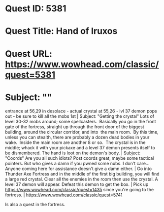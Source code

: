 # Quest ID: 5381
# Quest Title: Hand of Iruxos
# Quest URL: https://www.wowhead.com/classic/quest=5381
# Subject: "<Blank>"
entrance at 56,29 in desolace - actual crystal at 55,26 - lvl 37 demon pops out - be sure to kill all the mobs 1st | Subject: "Getting the crystal"
Lots of level 30-32 mobs around; some spellcasters.  Basically you go in the front gate of the fortress, straight up through the front door of the biggest building, around the circular corridor, and into  the main room.  By this time, unless you can stealth, there are probably a dozen dead bodies in your wake.  Inside the main room are another 8 or so.  The crystal is in the middle; whack it with your pickaxe and a level 37 demon presents itself to be dismembered.
The hand is loot on the demon's body. | Subject: "Coords"
Are you all such idiots? Post coords great, maybe some tactical pointers. But who gives a damn if you pwned some nubs. I don't care... Anyone coming here for assistance doesn't give a damn either. | Go into Thunder Axe Fortress and in the middle of the first big building, you will find a large red crystal. Clear all the enemies in the room then use the crystal. A level 37 demon will appear. Defeat this demon to get the box. | Pick up https://www.wowhead.com/classic/quest=1435 since you're going to the fortress. | https://www.wowhead.com/classic/quest=5741

Is also a quest in the fortress.